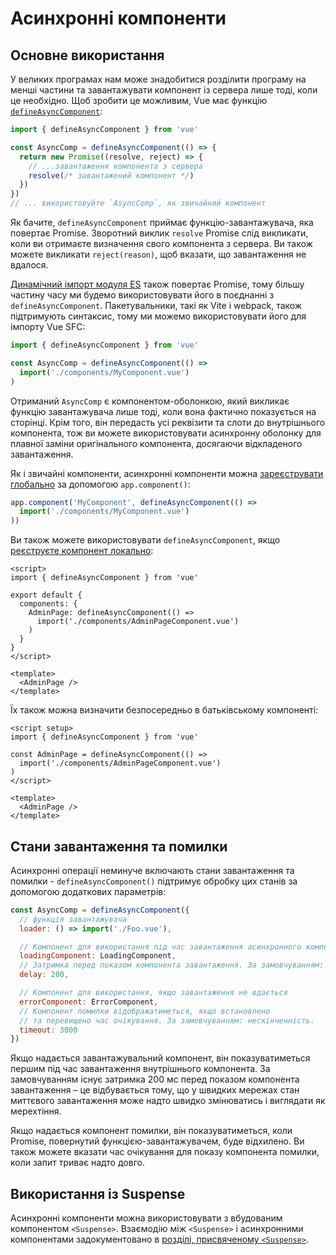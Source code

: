 # Асинхронні компоненти

## Основне використання

У великих програмах нам може знадобитися розділити програму на менші частини та завантажувати компонент із сервера лише тоді, коли це необхідно. Щоб зробити це можливим, Vue має функцію [`defineAsyncComponent`](/api/general.html#defineasynccomponent):

```js
import { defineAsyncComponent } from 'vue'

const AsyncComp = defineAsyncComponent(() => {
  return new Promise((resolve, reject) => {
    // ...завантаження компонента з сервера
    resolve(/* завантажений компонент */)
  })
})
// ... використовуйте `AsyncComp`, як звичайний компонент
```

Як бачите, `defineAsyncComponent` приймає функцію-завантажувача, яка повертає Promise. Зворотний виклик `resolve` Promise слід викликати, коли ви отримаєте визначення свого компонента з сервера. Ви також можете викликати `reject(reason)`, щоб вказати, що завантаження не вдалося.

[Динамічний імпорт модуля ES](https://developer.mozilla.org/en-US/docs/Web/JavaScript/Reference/Statements/import) також повертає Promise, тому більшу частину часу ми будемо використовувати його в поєднанні з `defineAsyncComponent`. Пакетувальники, такі як Vite і webpack, також підтримують синтаксис, тому ми можемо використовувати його для імпорту Vue SFC:

```js
import { defineAsyncComponent } from 'vue'

const AsyncComp = defineAsyncComponent(() =>
  import('./components/MyComponent.vue')
)
```

Отриманий `AsyncComp` є компонентом-оболонкою, який викликає функцію завантажувача лише тоді, коли вона фактично показується на сторінці. Крім того, він передасть усі реквізити та слоти до внутрішнього компонента, тож ви можете використовувати асинхронну оболонку для плавної заміни оригінального компонента, досягаючи відкладеного завантаження.

Як і звичайні компоненти, асинхронні компоненти можна [зареєструвати глобально](/guide/components/registration.html#global-registration) за допомогою `app.component()`:

```js
app.component('MyComponent', defineAsyncComponent(() =>
  import('./components/MyComponent.vue')
))
```

<div class="options-api">

Ви також можете використовувати `defineAsyncComponent`, якщо [реєструєте компонент локально](/guide/components/registration.html#local-registration):

```vue
<script>
import { defineAsyncComponent } from 'vue'

export default {
  components: {
    AdminPage: defineAsyncComponent(() =>
      import('./components/AdminPageComponent.vue')
    )
  }
}
</script>

<template>
  <AdminPage />
</template>
```

</div>

<div class="composition-api">

Їх також можна визначити безпосередньо в батьківському компоненті:

```vue
<script setup>
import { defineAsyncComponent } from 'vue'

const AdminPage = defineAsyncComponent(() =>
  import('./components/AdminPageComponent.vue')
)
</script>

<template>
  <AdminPage />
</template>
```

</div>

## Стани завантаження та помилки

Асинхронні операції неминуче включають стани завантаження та помилки - `defineAsyncComponent()` підтримує обробку цих станів за допомогою додаткових параметрів:

```js
const AsyncComp = defineAsyncComponent({
  // функція завантажувача
  loader: () => import('./Foo.vue'),

  // Компонент для використання під час завантаження асинхронного компонента
  loadingComponent: LoadingComponent,
  // Затримка перед показом компонента завантаження. За замовчуванням: 200 мс.
  delay: 200,

  // Компонент для використання, якщо завантаження не вдається
  errorComponent: ErrorComponent,
  // Компонент помилки відображатиметься, якщо встановлено
  // та перевищено час очікування. За замовчуванням: нескінченність.
  timeout: 3000
})
```

Якщо надається завантажувальний компонент, він показуватиметься першим під час завантаження внутрішнього компонента. За замовчуванням існує затримка 200 мс перед показом компонента завантаження – це відбувається тому, що у швидких мережах стан миттєвого завантаження може надто швидко змінюватись і виглядати як мерехтіння.

Якщо надається компонент помилки, він показуватиметься, коли Promise, повернутий функцією-завантажувачем, буде відхилено. Ви також можете вказати час очікування для показу компонента помилки, коли запит триває надто довго.

## Використання із Suspense

Асинхронні компоненти можна використовувати з вбудованим компонентом `<Suspense>`. Взаємодію між `<Suspense>` і асинхронними компонентами задокументовано в [розділі, присвяченому `<Suspense>`](/guide/built-ins/suspense.html).
